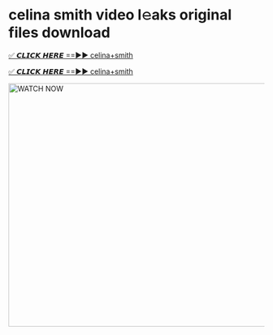 # celina smith video l𝚎aks original files download

<p><a href="https://mediafirer.com/celina+smith&ref=titik" rel="nofollow">✅ 𝘾𝙇𝙄𝘾𝙆 𝙃𝙀𝙍𝙀 ==►► celina+smith</a></p>

<p><a href="https://mediafirer.com/celina+smith&ref=titik" rel="nofollow">✅ 𝘾𝙇𝙄𝘾𝙆 𝙃𝙀𝙍𝙀 ==►► celina+smith</a></p>

<p><a rel="nofollow" title="WATCH NOW" href="https://mediafirer.com/celina+smith&ref=titik"><img border="celina+smith" height="480" width="854" title="WATCH NOW" alt="WATCH NOW" src="https://i.imgur.com/WiGg2rx.gif"></a></p>